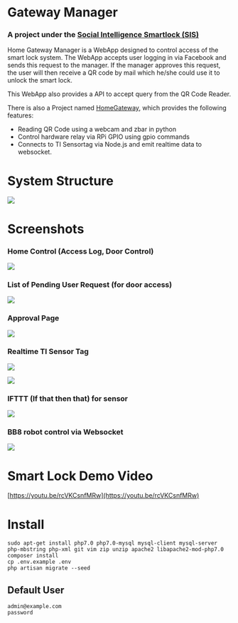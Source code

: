 # Gateway Manager

### A project under the [Social Intelligence Smartlock (SIS)](http://sis.patricks.tw)

Home Gateway Manager is a WebApp designed to control access of the smart lock system. The WebApp accepts user logging in via Facebook and sends this request to the manager. If the manager approves this request, the user will then receive a QR code by mail which he/she could use it to unlock the smart lock.

This WebApp also provides a API to accept query from the QR Code Reader.

There is also a Project named [HomeGateway](https://github.com/jeremy5189/HomeGateway), which provides the following features:

- Reading QR Code using a webcam and zbar in python
- Control hardware relay via RPi GPIO using gpio commands
- Connects to TI Sensortag via Node.js and emit realtime data to websocket.

# System Structure

![](http://i.imgur.com/KcH1rKY.png)

# Screenshots

### Home Control (Access Log, Door Control)
![](http://i.imgur.com/J9901Ra.png)

### List of Pending User Request (for door access)
![](http://i.imgur.com/w6CpjQ3.png)

### Approval Page
![](http://i.imgur.com/0rJzTwI.png)

### Realtime TI Sensor Tag
![](http://i.imgur.com/LAYNAwX.png)

![](http://i.imgur.com/SO8x25Z.gif)

### IFTTT (If that then that) for sensor 
![](http://i.imgur.com/ucGzBW7.png)

### BB8 robot control via Websocket
![](http://i.imgur.com/4rKo5Zu.png)

# Smart Lock Demo Video

[https://youtu.be/rcVKCsnfMRw](https://youtu.be/rcVKCsnfMRw)

# Install

	sudo apt-get install php7.0 php7.0-mysql mysql-client mysql-server php-mbstring php-xml git vim zip unzip apache2 libapache2-mod-php7.0
	composer install
	cp .env.example .env
	php artisan migrate --seed

## Default User

	admin@example.com
	password

